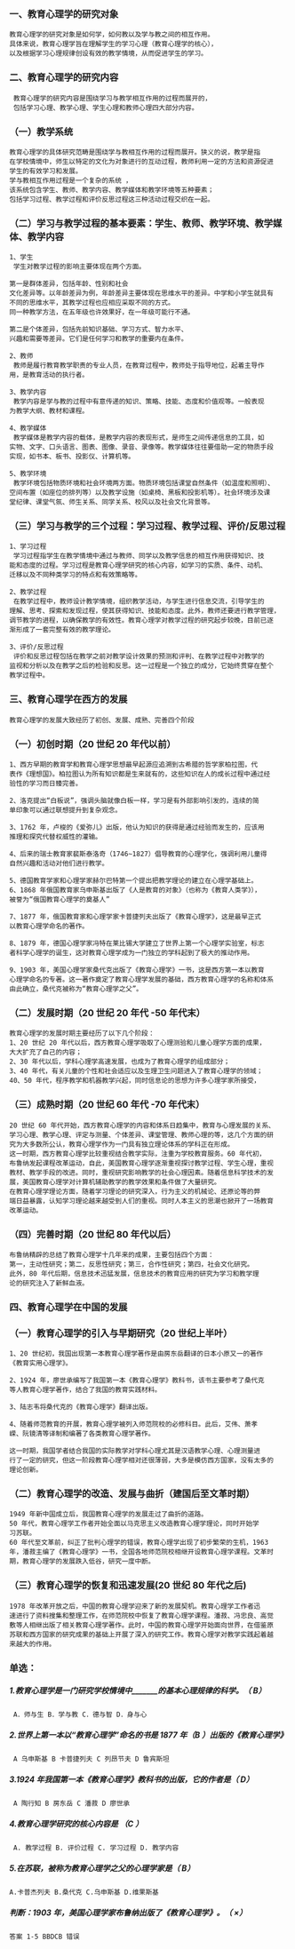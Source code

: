 ### 一、教育心理学的研究对象
    教育心理学的研究对象是如何学，如何教以及学与教之间的相互作用。
    具体来说，教育心理学旨在理解学生的学习心理（教育心理学的核心），
    以及根据学习心理规律创设有效的教学情境，从而促进学生的学习。
    
### 二、教育心理学的研究内容
     教育心理学的研究内容是围绕学习与教学相互作用的过程而展开的，
     包括学习心理、教学心理、学生心理和教师心理四大部分内容。
     
### （一）教学系统
    教育心理学的具体研究范畴是围绕学与教相互作用的过程而展开。狭义的说，教学是指
    在学校情境中，师生以特定的文化为对象进行的互动过程，教师利用一定的方法和资源促进
    学生的有效学习和发展。
    学与教相互作用过程是一个复杂的系统 ，
    该系统包含学生、教师、教学内容、教学媒体和教学环境等五种要素；
    包括学习过程、教学过程和评价反思过程这三种活动过程交织在一起。


### （二）学习与教学过程的基本要素：学生、教师、教学环境、教学媒体、教学内容
    1、学生
     学生对教学过程的影响主要体现在两个方面。
     
    第一是群体差异，包括年龄、性别和社会
    文化差异等。以年龄差异为例，年龄差异主要体现在思维水平的差异。中学和小学生就具有
    不同的思维水平，其教学过程也应相应采取不同的方式。
    同一种教学方法，在五年级也许效果好，在一年级可能行不通。
    
    第二是个体差异，包括先前知识基础、学习方式、智力水平、
    兴趣和需要等差异。它们是任何学习和教学的重要内在条件。
    
    2、教师
     教师是履行教育教学职责的专业人员，在教育过程中，教师处于指导地位，起着主导作
    用，是教育活动的执行者。
    
    3、教学内容
     教学内容是学与教的过程中有意传递的知识、策略、技能、态度和价值观等。一般表现
    为教学大纲、教材和课程。
    
    4、教学媒体
     教学媒体是教学内容的载体，是教学内容的表现形式，是师生之间传递信息的工具，如
    实物、文字、口头语言、图表、图像、录音、录像等。教学媒体往往要借助一定的物质手段
    实现，如书本、板书、投影仪、计算机等。
    
    5、教学环境
     教学环境包括物质环境和社会环境两方面。物质环境包括课堂自然条件（如温度和照明）、
    空间布置（如座位的排列等）以及教学设施（如桌椅、黑板和投影机等）。社会环境涉及课
    堂纪律、课堂气氛、师生关系、同学关系、校风以及社会文化背景等。

### （三）学习与教学的三个过程：学习过程、教学过程、评价/反思过程
    1、学习过程
     学习过程指学生在教学情境中通过与教师、同学以及教学信息的相互作用获得知识、技
    能和态度的过程。学习过程是教育心理学研究的核心内容，如学习的实质、条件、动机、
    迁移以及不同种类学习的特点和有效策略等。

    2、教学过程
     在教学过程中，教师设计教学情境，组织教学活动，与学生进行信息交流，引导学生的
    理解、思考、探索和发现过程，使其获得知识、技能和态度。此外，教师还要进行教学管理，
    调节教学的进程，以确保教学的有效性。教育心理学对教学过程的研究起步较晚，目前已逐
    渐形成了一套完整有效的教学理论。
    
    3、评价/反思过程
     评价和反思过程包括在教学之前对教学设计效果的预测和评判、在教学过程中对教学的
    监视和分析以及在教学之后的检验和反思。这一过程是一个独立的成分，它始终贯穿在整个
    教学过程中。
    
### 三、教育心理学在西方的发展
    教育心理学的发展大致经历了初创、发展、成熟、完善四个阶段
    
### （一）初创时期（20 世纪 20 年代以前）
    1、西方早期的教育学和教育心理学思想最早起源应追溯到古希腊的哲学家柏拉图，代
    表作《理想国》。柏拉图认为所有知识都是生来就有的，这些知识在人的成长过程中通过经
    验性的学习而日臻完善。

    2、洛克提出“白板说”，强调头脑就像白板一样，学习是有外部影响引发的，连续的简
    单印象可以通过联想提升到复杂观念。

    3、1762 年，卢梭的《爱弥儿》出版，他认为知识的获得是通过经验而发生的，应该用
    推理和探究代替权威性的灌输。
    
    4、后来的瑞士教育家裴斯泰洛奇（1746~1827）倡导教育的心理学化，强调利用儿童得
    自然兴趣和活动对他们进行教学。
    
    5、德国教育学家和心理学家赫尔巴特第一个提出把教学理论的建立在心理学基础上。
    6、1868 年俄国教育家乌申斯基出版了《人是教育的对象》（也称为《教育人类学》），
    被誉为“俄国教育心理学的奠基人”
    
    7、1877 年，俄国教育家和心理学家卡普捷列夫出版了《教育心理学》，这是最早正式
    以教育心理学命名的著作。
    
    8、1879 年，德国心理学家冯特在莱比锡大学建立了世界上第一个心理学实验室，标志
    者科学心理学的诞生，这对教育心理学成为一门独立的学科起到了极大的推动作用。
    
    9、1903 年，美国心理学家桑代克出版了《教育心理学》一书，这是西方第一本以教育
    心理学命名的专著。这一著作奠定了教育心理学发展的基础，西方教育心理学的名称和体系
    由此确立，桑代克被称为“教育心理学之父”。

### （二）发展时期（20 世纪 20 年代 -50 年代末）
    教育心理学的发展时期主要经历了以下几个阶段：
    1、20 世纪 20 年代以后，西方教育心理学吸取了心理测验和儿童心理学方面的成果，
    大大扩充了自己的内容；
    2、30 年代以后，学科心理学高速发展，也成为了教育心理学的组成部分；
    3、40 年代，有关儿童的个性和社会适应以及生理卫生问题进入了教育心理学的领域；
    40、50 年代，程序教学和机器教学兴起，同时信息论的思想为许多心理学家所接受，
    
### （三）成熟时期（20 世纪 60 年代 -70 年代末）
    20 世纪 60 年代开始，西方教育心理学的内容和体系日趋集中，教育与心理发展的关系、
    学习心理、教学心理、评定与测量、个体差异、课堂管理、教师心理的等，这几个方面的研
    究为大多数所公认，教育心理学作为一门具有独立理论体系的学科正在形成。
    这一时期，西方教育心理学比较重视结合教学实际，注重为学校教育服务。60 年代初，
    布鲁纳发起课程改革运动，自此，美国教育心理学逐渐重视探讨教学过程、学生心理，重视
    教材、教学手段的改进。同时，重视研究影响教学的社会心理因素。随着信息科学技术的发
    展，美国教育心理学对计算机辅助教学的教学效果和条件做了大量研究。
    在教育心理学理论方面，随着学习理论的研究深入，行为主义的机械论、还原论等的弊
    端日益暴露，认知学习理论越来越受到人们的重视。同时人本主义的思潮也掀开了一场教育
    改革运动。
    
### （四）完善时期（20 世纪 80 年代以后）
    布鲁纳精辟的总结了教育心理学十几年来的成果，主要包括四个方面：
    第一，主动性研究；第二，反思性研究；第三，合作性研究；第四，社会文化研究。
    此外，80 年代后期，信息技术迅猛发展，信息技术的教育应用的研究为学习和教学理
    论的研究注入了新鲜血液。
    
### 四、教育心理学在中国的发展
### （一）教育心理学的引入与早期研究（20 世纪上半叶）
    1、20 世纪初，我国出现第一本教育心理学著作是由房东岳翻译的日本小原又一的著作
    《教育实用心理学》。
    
    2、1924 年，廖世承编写了我国第一本《教育心理学》教科书，该书主要参考了桑代克
    等人教育心理学著作，结合了我国的教育实践材料。
    
    3、陆志韦将桑代克的《教育心理学》翻译出版。
    
    4、随着师范教育的开展，教育心理学被列入师范院校的必修科目。此后，艾伟、萧孝
    嵘、阮镜清等译制和编著了各类教育心理学著作。
    
    这一时期，我国学者结合我国的实际教学对学科心理尤其是汉语教学心理、心理测量进
    行了一定的研究，但这一阶段教育心理学相对还很薄弱，大多是模仿西方国家，没有太多的
    理论创新。
    
### （二）教育心理学的改造、发展与曲折（建国后至文革时期）
    1949 年新中国成立后，我国教育心理学的发展走过了曲折的道路。
    50 年代，教育心理学工作者开始全面以马克思主义改造教育心理学理论，同时开始学
    习苏联。
    60 年代至文革前，纠正了批判心理学的错误，教育心理学出现了初步繁荣的生机，1963
    年，潘菽主编了《教育心理学》一书，全国各地师范院校相继开设教育心理学课程。文革时
    期，教育心理学的发展跌入低谷，研究一度中断。
    
### （三）教育心理学的恢复和迅速发展(20 世纪 80 年代之后)
    1978 年改革开放之后，中国的教育心理学迎来了新的发展契机。教育心理学工作者迅
    速进行了资料搜集和整理工作，在师范院校中恢复了教育心理学课程。潘菽、冯忠良、高觉
    敷等人相继出版了相关教育心理学著作。此时，中国的教育心理学开始面向世界，在借鉴原
    苏联和西方国家的研究成果的基础上开展了深入的研究工作。教育心理学对教学实践起着越
    来越大的作用。


### 单选：
##### 1.教育心理学是一门研究学校情境中_______的基本心理规律的科学。（ B）
     A．师与生 B．学与教 C．德与智 D．身与心
 
##### 2.世界上第一本以“教育心理学”命名的书是 1877 年（B ）出版的《教育心理学》
     A 乌申斯基 B 卡普捷列夫 C 列昂节夫 D 鲁宾斯坦
 
##### 3.1924 年我国第一本《教育心理学》教科书的出版，它的作者是（ D）
     A 陶行知 B 房东岳 C 潘菽 D 廖世承
 
##### 4.教育心理学研究的核心内容是 （C ）
     A. 教学过程 B. 评价过程 C. 学习过程 D. 教学内容
 
##### 5.在苏联，被称为教育心理学之父的心理学家是（ B）
    A.卡普杰列夫 B.桑代克 C.乌申斯基 D.维果斯基

##### 判断：1903 年，美国心理学家布鲁纳出版了《教育心理学》。（ ×）
    答案 1-5 BBDCB 错误